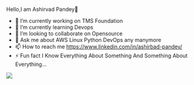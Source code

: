  Hello,I am Ashirvad Pandey👋

- 🔭 I’m currently working on TMS Foundation
- 🌱 I’m currently learning Devops 
- 👯 I’m looking to collaborate on Opensource
- 💬 Ask me about AWS Linux Python DevOps any manymore
- 📫 How to reach me https://www.linkedin.com/in/ashirbad-pandey/
- ⚡ Fun fact I Know Everything About Something And Something About Everything...

<img src="https://github-readme-stats.vercel.app/api?username=iampawan&&show_icons=true&title_color=ffffff&icon_color=bb2acf&text_color=daf7dc&bg_color=191919">
